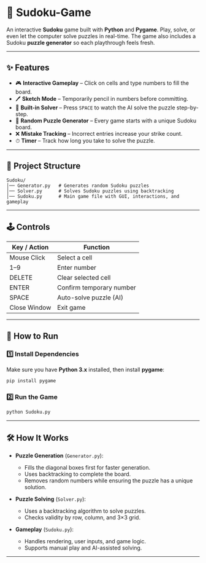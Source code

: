 # 🧩 Sudoku-Game

An interactive **Sudoku** game built with **Python** and **Pygame**.
Play, solve, or even let the computer solve puzzles in real-time. The game also includes a Sudoku **puzzle generator** so each playthrough feels fresh.

---

## ✨ Features

* 🎮 **Interactive Gameplay** – Click on cells and type numbers to fill the board.
* 🖊 **Sketch Mode** – Temporarily pencil in numbers before committing.
* 🧠 **Built-in Solver** – Press `SPACE` to watch the AI solve the puzzle step-by-step.
* 🔄 **Random Puzzle Generator** – Every game starts with a unique Sudoku board.
* ❌ **Mistake Tracking** – Incorrect entries increase your strike count.
* ⏱ **Timer** – Track how long you take to solve the puzzle.

---

## 📂 Project Structure

```
Sudoku/
│── Generator.py   # Generates random Sudoku puzzles
│── Solver.py      # Solves Sudoku puzzles using backtracking
│── Sudoku.py      # Main game file with GUI, interactions, and gameplay
```

---

## 🕹 Controls

| Key / Action | Function                 |
| ------------ | ------------------------ |
| Mouse Click  | Select a cell            |
| 1–9          | Enter number             |
| DELETE       | Clear selected cell      |
| ENTER        | Confirm temporary number |
| SPACE        | Auto-solve puzzle (AI)   |
| Close Window | Exit game                |

---

## 🚀 How to Run

### 1️⃣ Install Dependencies

Make sure you have **Python 3.x** installed, then install **pygame**:

```bash
pip install pygame
```

### 2️⃣ Run the Game

```bash
python Sudoku.py
```

---

## 🛠 How It Works

* **Puzzle Generation** (`Generator.py`):

  * Fills the diagonal boxes first for faster generation.
  * Uses backtracking to complete the board.
  * Removes random numbers while ensuring the puzzle has a unique solution.

* **Puzzle Solving** (`Solver.py`):

  * Uses a backtracking algorithm to solve puzzles.
  * Checks validity by row, column, and 3×3 grid.

* **Gameplay** (`Sudoku.py`):

  * Handles rendering, user inputs, and game logic.
  * Supports manual play and AI-assisted solving.

---
